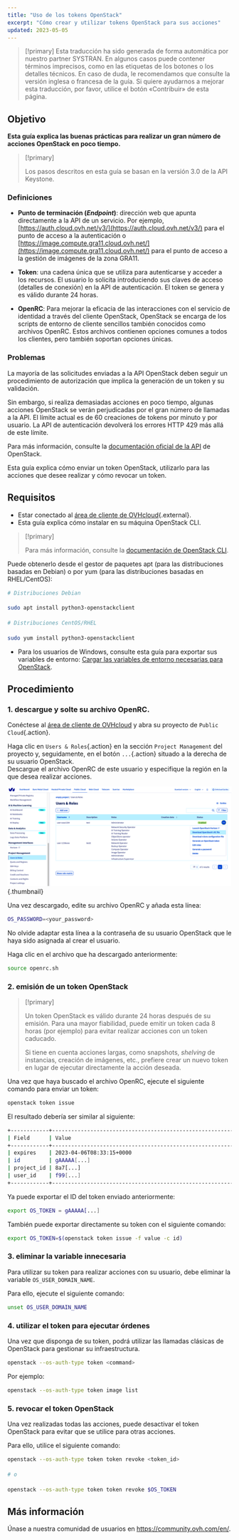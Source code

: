 ```yaml
---
title: "Uso de los tokens OpenStack"
excerpt: "Cómo crear y utilizar tokens OpenStack para sus acciones"
updated: 2023-05-05
---
```


> [!primary]
> Esta traducción ha sido generada de forma automática por nuestro partner SYSTRAN. En algunos casos puede contener términos imprecisos, como en las etiquetas de los botones o los detalles técnicos. En caso de duda, le recomendamos que consulte la versión inglesa o francesa de la guía. Si quiere ayudarnos a mejorar esta traducción, por favor, utilice el botón «Contribuir» de esta página.
>


## Objetivo

**Esta guía explica las buenas prácticas para realizar un gran número de acciones OpenStack en poco tiempo.**

> [!primary]
>
> Los pasos descritos en esta guía se basan en la versión 3.0 de la API Keystone.
>

### Definiciones

- **Punto de terminación (*Endpoint*)**: dirección web que apunta directamente a la API de un servicio. Por ejemplo, [https://auth.cloud.ovh.net/v3/](https://auth.cloud.ovh.net/v3/) para el punto de acceso a la autenticación o [https://image.compute.gra11.cloud.ovh.net/](https://image.compute.gra11.cloud.ovh.net/) para el punto de acceso a la gestión de imágenes de la zona GRA11. 

- **Token**: una cadena única que se utiliza para autenticarse y acceder a los recursos. El usuario lo solicita introduciendo sus claves de acceso (detalles de conexión) en la API de autenticación. El token se genera y es válido durante 24 horas.

- **OpenRC**: Para mejorar la eficacia de las interacciones con el servicio de identidad a través del cliente OpenStack, OpenStack se encarga de los scripts de entorno de cliente sencillos también conocidos como archivos OpenRC. Estos archivos contienen opciones comunes a todos los clientes, pero también soportan opciones únicas.

### Problemas

La mayoría de las solicitudes enviadas a la API OpenStack deben seguir un procedimiento de autorización que implica la generación de un token y su validación.

Sin embargo, si realiza demasiadas acciones en poco tiempo, algunas acciones OpenStack se verán perjudicadas por el gran número de llamadas a la API. El límite actual es de 60 creaciones de tokens por minuto y por usuario. La API de autenticación devolverá los errores HTTP 429 más allá de este límite.

Para más información, consulte la [documentación oficial de la API](http://developer.openstack.org/api-guide/quick-start/) de OpenStack.

Esta guía explica cómo enviar un token OpenStack, utilizarlo para las acciones que desee realizar y cómo revocar un token.

## Requisitos 

- Estar conectado al [área de cliente de OVHcloud](https://www.ovh.com/auth/?action=gotomanager&from=https://www.ovh.es/&ovhSubsidiary=es){.external}.
- Esta guía explica cómo instalar en su máquina OpenStack CLI.

> [!primary]
>
> Para más información, consulte la [documentación de OpenStack CLI](https://docs.openstack.org/python-openstackclient/latest/).

Puede obtenerlo desde el gestor de paquetes apt (para las distribuciones basadas en Debian) o por yum (para las distribuciones basadas en RHEL/CentOS):

```bash
# Distribuciones Debian 

sudo apt install python3-openstackclient

# Distribuciones CentOS/RHEL

sudo yum install python3-openstackclient
```

- Para los usuarios de Windows, consulte esta guía para exportar sus variables de entorno: [Cargar las variables de entorno necesarias para OpenStack](/pages/public_cloud/compute/loading_openstack_environment_variables/).

## Procedimiento

### 1. descargue y solte su archivo OpenRC.

Conéctese al [área de cliente de OVHcloud](https://www.ovh.com/auth/?action=gotomanager&from=https://www.ovh.es/&ovhSubsidiary=es) y abra su proyecto de `Public Cloud`{.action}.

Haga clic en `Users & Roles`{.action} en la sección `Project Management` del proyecto y, seguidamente, en el botón `...`{.action} situado a la derecha de su usuario OpenStack.<br>
Descargue el archivo OpenRC de este usuario y especifique la región en la que desea realizar acciones.

![descargar el archivo openRC](images/openrc.png){.thumbnail}

Una vez descargado, edite su archivo OpenRC y añada esta línea:

```bash
OS_PASSWORD=<your_password>
```

No olvide adaptar esta línea a la contraseña de su usuario OpenStack que le haya sido asignada al crear el usuario.

Haga clic en el archivo que ha descargado anteriormente:

```bash
source openrc.sh
```

### 2. emisión de un token OpenStack

> [!primary]
>
> Un token OpenStack es válido durante 24 horas después de su emisión. Para una mayor fiabilidad, puede emitir un token cada 8 horas (por ejemplo) para evitar realizar acciones con un token caducado.
>
> Si tiene en cuenta acciones largas, como snapshots, *shelving* de instancias, creación de imágenes, etc., prefiere crear un nuevo token en lugar de ejecutar directamente la acción deseada.
>

Una vez que haya buscado el archivo OpenRC, ejecute el siguiente comando para enviar un token:

```bash
openstack token issue
```

El resultado debería ser similar al siguiente:

```bash
+------------+----------------------------------------------------------------+
| Field      | Value                                                          |
+------------+----------------------------------------------------------------+
| expires    | 2023-04-06T08:33:15+0000                                       |
| id         | gAAAAA[...]                                                    |
| project_id | 8a7[...]                                                       |
| user_id    | f99[...]                                                       |
+------------+----------------------------------------------------------------+
```

Ya puede exportar el ID del token enviado anteriormente:

```bash
export OS_TOKEN = gAAAAA[...]
```

También puede exportar directamente su token con el siguiente comando:

```bash
export OS_TOKEN=$(openstack token issue -f value -c id)
```

### 3. eliminar la variable innecesaria

Para utilizar su token para realizar acciones con su usuario, debe eliminar la variable `OS_USER_DOMAIN_NAME`.

Para ello, ejecute el siguiente comando:

```bash
unset OS_USER_DOMAIN_NAME
```

### 4. utilizar el token para ejecutar órdenes

Una vez que disponga de su token, podrá utilizar las llamadas clásicas de OpenStack para gestionar su infraestructura.

```bash
openstack --os-auth-type token <command>
```

Por ejemplo: 

```bash
openstack --os-auth-type token image list
```

### 5. revocar el token OpenStack

Una vez realizadas todas las acciones, puede desactivar el token OpenStack para evitar que se utilice para otras acciones.

Para ello, utilice el siguiente comando:

```bash
openstack --os-auth-type token token revoke <token_id>

# o 

openstack --os-auth-type token token revoke $OS_TOKEN
```

## Más información

Únase a nuestra comunidad de usuarios en <https://community.ovh.com/en/>.